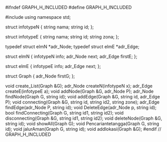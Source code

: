 #ifndef GRAPH_H_INCLUDED
#define GRAPH_H_INCLUDED

#include <iostream>
using namespace std;

struct infotypeN {
    string nama;
    string id;
};

struct infotypeE {
    string nama;
    string id;
    string zona;
};

typedef struct elmN *adr_Node;
typedef struct elmE *adr_Edge;

struct elmN {
    infotypeN info;
    adr_Node next;
    adr_Edge firstE;
};

struct elmE {
    infotypeE info;
    adr_Edge next;
};

struct Graph {
    adr_Node firstG;
};

void create_List(Graph &G);
adr_Node createN(infotypeN x);
adr_Edge createE(infotypeE a);
void addNode(Graph &G, adr_Node P);
adr_Node findNode(Graph G, string id);
void addEdge(Graph &G, string id, adr_Edge P);
void connecting(Graph &G, string id, string id2, string zone);
adr_Edge findEdge(adr_Node P, string id);
void DeleteEdge(adr_Node p, string id);
bool findConnecting(Graph G, string id1, string id2);
void disconnecting(Graph &G, string id1, string id2);
void deleteNode(Graph &G, string id);
void showAll(Graph G);
void Pencariantetangga(Graph G, string id);
void jalurAman(Graph G, string id);
void addlokasi(Graph &G);
#endif // GRAPH_H_INCLUDED
